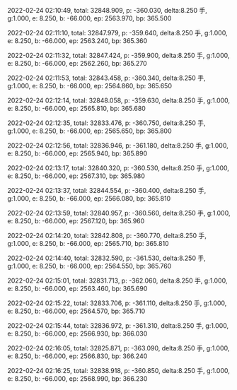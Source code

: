 2022-02-24 02:10:49, total: 32848.909, p: -360.030, delta:8.250 手, g:1.000, e: 8.250, b: -66.000, ep: 2563.970, bp: 365.500

2022-02-24 02:11:10, total: 32847.979, p: -359.640, delta:8.250 手, g:1.000, e: 8.250, b: -66.000, ep: 2563.240, bp: 365.360

2022-02-24 02:11:32, total: 32847.424, p: -359.900, delta:8.250 手, g:1.000, e: 8.250, b: -66.000, ep: 2562.260, bp: 365.270

2022-02-24 02:11:53, total: 32843.458, p: -360.340, delta:8.250 手, g:1.000, e: 8.250, b: -66.000, ep: 2564.860, bp: 365.650

2022-02-24 02:12:14, total: 32848.058, p: -359.630, delta:8.250 手, g:1.000, e: 8.250, b: -66.000, ep: 2565.810, bp: 365.680

2022-02-24 02:12:35, total: 32833.476, p: -360.750, delta:8.250 手, g:1.000, e: 8.250, b: -66.000, ep: 2565.650, bp: 365.800

2022-02-24 02:12:56, total: 32836.946, p: -361.180, delta:8.250 手, g:1.000, e: 8.250, b: -66.000, ep: 2565.940, bp: 365.890

2022-02-24 02:13:17, total: 32840.320, p: -360.530, delta:8.250 手, g:1.000, e: 8.250, b: -66.000, ep: 2567.310, bp: 365.980

2022-02-24 02:13:37, total: 32844.554, p: -360.400, delta:8.250 手, g:1.000, e: 8.250, b: -66.000, ep: 2566.080, bp: 365.810

2022-02-24 02:13:59, total: 32840.957, p: -360.560, delta:8.250 手, g:1.000, e: 8.250, b: -66.000, ep: 2567.120, bp: 365.960

2022-02-24 02:14:20, total: 32842.808, p: -360.770, delta:8.250 手, g:1.000, e: 8.250, b: -66.000, ep: 2565.710, bp: 365.810

2022-02-24 02:14:40, total: 32832.590, p: -361.530, delta:8.250 手, g:1.000, e: 8.250, b: -66.000, ep: 2564.550, bp: 365.760

2022-02-24 02:15:01, total: 32831.713, p: -362.060, delta:8.250 手, g:1.000, e: 8.250, b: -66.000, ep: 2563.460, bp: 365.690

2022-02-24 02:15:22, total: 32833.706, p: -361.110, delta:8.250 手, g:1.000, e: 8.250, b: -66.000, ep: 2564.570, bp: 365.710

2022-02-24 02:15:44, total: 32836.972, p: -361.310, delta:8.250 手, g:1.000, e: 8.250, b: -66.000, ep: 2566.930, bp: 366.030

2022-02-24 02:16:05, total: 32825.871, p: -363.090, delta:8.250 手, g:1.000, e: 8.250, b: -66.000, ep: 2566.830, bp: 366.240

2022-02-24 02:16:25, total: 32838.918, p: -360.850, delta:8.250 手, g:1.000, e: 8.250, b: -66.000, ep: 2568.990, bp: 366.230